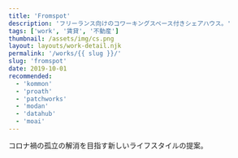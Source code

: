 ```yaml
---
title: 'Fromspot'
description: 'フリーランス向けのコワーキングスペース付きシェアハウス。'
tags: ['work', '賃貸', '不動産']
thumbnail: /assets/img/cs.png
layout: layouts/work-detail.njk
permalink: '/works/{{ slug }}/'
slug: 'fromspot'
date: 2019-10-01
recommended:
  - 'kommon'
  - 'proath'
  - 'patchworks'
  - 'modan'
  - 'datahub'
  - 'moai'
---
```


コロナ禍の孤立の解消を目指す新しいライフスタイルの提案。
